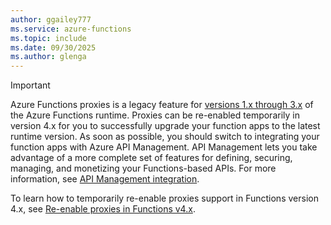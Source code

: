 ```yaml
---
author: ggailey777
ms.service: azure-functions
ms.topic: include
ms.date: 09/30/2025
ms.author: glenga
---
```


> [!IMPORTANT] 
> Azure Functions proxies is a legacy feature for [versions 1.x through 3.x](../articles/azure-functions/functions-versions.md) of the Azure Functions runtime. Proxies can be re-enabled temporarily in version 4.x for you to successfully upgrade your function apps to the latest runtime version. As soon as possible, you should switch to integrating your function apps with Azure API Management. API Management lets you take advantage of a more complete set of features for defining, securing, managing, and monetizing your Functions-based APIs. For more information, see [API Management integration](../articles/azure-functions/functions-proxies.md#api-management-integration). 
>
> To learn how to temporarily re-enable proxies support in Functions version 4.x, see [Re-enable proxies in Functions v4.x](../articles/azure-functions/legacy-proxies.md#re-enable-proxies-in-functions-v4x).

<!--- also update the versions article: https://learn.microsoft.com/azure/azure-functions/functions-versions#runtime -->
